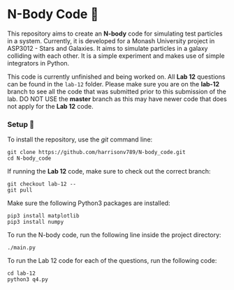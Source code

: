# N-Body Code :apple:

This repository aims to create an **N-body** code for simulating test particles in a system. Currently, it is developed for a Monash University project in ASP3012 - Stars and Galaxies. It aims to simulate particles in a galaxy colliding with each other. It is a simple experiment and makes use of simple integrators in Python.

This code is currently unfinished and being worked on. All **Lab 12** questions can be found in the `lab-12` folder. Please make sure you are on the **lab-12** branch to see all the code that was submitted prior to this submission of the lab. DO NOT USE the **master** branch as this may have newer code that does not apply for the **Lab 12** code.

### Setup :scroll:

To install the repository, use the *git* command line:

```
git clone https://github.com/harrisonv789/N-body_code.git
cd N-body_code
```

If running the **Lab 12** code, make sure to check out the correct branch:

```
git checkout lab-12 --
git pull
```

Make sure the following Python3 packages are installed:

```
pip3 install matplotlib
pip3 install numpy
```

To run the N-body code, run the following line inside the project directory:
```
./main.py
```

To run the Lab 12 code for each of the questions, run the following code:
```
cd lab-12
python3 q4.py
```
